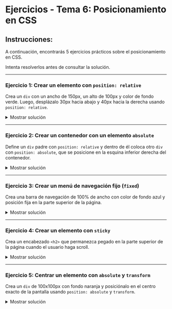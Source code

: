 # **Ejercicios - Tema 6: Posicionamiento en CSS**

## **Instrucciones:**

A continuación, encontrarás 5 ejercicios prácticos sobre el posicionamiento en CSS.

Intenta resolverlos antes de consultar la solución.

---

### **Ejercicio 1: Crear un elemento con `position: relative`**

Crea un `div` con un ancho de 150px, un alto de 100px y color de fondo verde. Luego, desplázalo 30px hacia abajo y 40px hacia la derecha usando `position: relative`.

<details><summary>Mostrar solución</summary>

```css
.box {
  width: 150px;
  height: 100px;
  background-color: green;
  position: relative;
  top: 30px;
  left: 40px;
}
```

```html
<div class="box"></div>
```

</details>

---

### **Ejercicio 2: Crear un contenedor con un elemento `absolute`**

Define un `div` padre con `position: relative` y dentro de él coloca otro `div` con `position: absolute`, que se posicione en la esquina inferior derecha del contenedor.

<details><summary>Mostrar solución</summary>

```css
.container {
  width: 300px;
  height: 200px;
  background-color: lightgray;
  position: relative;
}

.child {
  width: 80px;
  height: 50px;
  background-color: red;
  position: absolute;
  bottom: 0;
  right: 0;
}
```

```html
<div class="container">
  <div class="child"></div>
</div>
```

</details>

---

### **Ejercicio 3: Crear un menú de navegación fijo (`fixed`)**

Crea una barra de navegación de 100% de ancho con color de fondo azul y posición fija en la parte superior de la página.

<details><summary>Mostrar solución</summary>

```css
.navbar {
  width: 100%;
  height: 50px;
  background-color: blue;
  position: fixed;
  top: 0;
  left: 0;
  color: white;
  text-align: center;
  line-height: 50px;
}
```

```html
<div class="navbar">Menú de navegación</div>
```

</details>

---

### **Ejercicio 4: Crear un elemento con `sticky`**

Crea un encabezado `<h2>` que permanezca pegado en la parte superior de la página cuando el usuario haga scroll.

<details><summary>Mostrar solución</summary>

```css
.header {
  background-color: yellow;
  padding: 10px;
  position: sticky;
  top: 0;
}
```

```html
<h2 class="header">Encabezado adhesivo</h2>
<p>Texto de prueba para hacer scroll...</p>
```

</details>

---

### **Ejercicio 5: Centrar un elemento con `absolute` y `transform`**

Crea un `div` de 100x100px con fondo naranja y posiciónalo en el centro exacto de la pantalla usando `position: absolute` y `transform`.

<details><summary>Mostrar solución</summary>

```css
.center-box {
  width: 100px;
  height: 100px;
  background-color: orange;
  position: absolute;
  top: 50%;
  left: 50%;
  transform: translate(-50%, -50%);
}
```

```html
<div class="center-box"></div>
```

</details>
